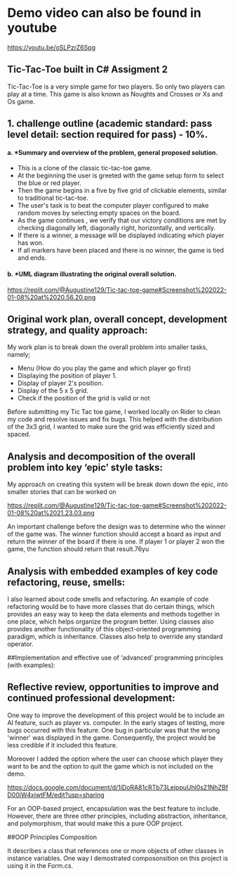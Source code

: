 # Demo video can also be found in youtube
 https://youtu.be/oSLPzrZ6Spg

## Tic-Tac-Toe built in C# Assigment 2

Tic-Tac-Toe is a very simple game for two players. So only two players can play at a time. This game is also known as Noughts and Crosses or Xs and Os game.

## 1. challenge outline (academic standard: pass level detail: section required for pass) - 10%.

#### a. *Summary and overview of the problem, general proposed solution. 

- This is a clone of the classic tic-tac-toe game. 
- At the beginning the user is greeted with the game setup form to select the blue or red player. 
- Then the game begins in a five by five grid of clickable elements, similar to traditional tic-tac-toe.
- The user's task is to beat the  computer player configured to make random moves by selecting empty spaces on the board.
- As the game continues , we verify that our victory conditions are met by checking diagonally left, diagonally right, horizontally, and vertically.
- If there is a winner, a message will be displayed indicating which player has won. 
- If all markers have been placed and there is no winner, the game is tied and ends.

#### b. *UML diagram illustrating the original overall solution. 

https://replit.com/@Augustine129/Tic-tac-toe-game#Screenshot%202022-01-08%20at%2020.56.20.png

## Original work plan, overall concept, development strategy, and quality approach:

My work plan is to break down the overall problem into smaller tasks, namely;

- Menu (How do you play the game and which player go first)
- Displaying the position of player 1.
- Display of player 2's position.
- Display of the 5 x 5 grid.
- Check if the position of the grid is valid or not

Before submitting my Tic Tac toe game, I worked locally on Rider to clean my code and resolve issues and fix bugs. This helped with the distribution of the 3x3 grid, I wanted
to make sure the grid was efficiently sized and spaced.

## Analysis and decomposition of the overall problem into key ‘epic’ style tasks:

My approach on creating this system will be break down down the epic, into smaller stories that can be worked on

https://replit.com/@Augustine129/Tic-tac-toe-game#Screenshot%202022-01-08%20at%2021.23.03.png

An important challenge before the design was to determine who the winner of the game was.
The winner function should accept a board as input and return the winner of the board if there is one.
If player 1 or player 2 won the game, the function should return that result.76yu

## Analysis with embedded examples of key code refactoring, reuse, smells:
I also learned about code smells and refactoring. An example of code refactoring would be to have more classes that do certain things, which provides an 
easy way to keep the data elements and methods together in one place, which helps organize the program better.
Using classes also provides another functionality of this object-oriented programming paradigm, which is inheritance.
Classes also help to override any standard operator.

##Implementation and effective use of ‘advanced’ programming principles (with examples):








## Reflective review, opportunities to improve and continued professional development:

One way to improve the development of this project would be to include an AI feature, such as player vs. computer. In the early stages of testing, more bugs occurred with this feature. One bug in particular was that the wrong 'winner' was displayed in the game. Consequently, the project would be less credible if it included this feature.

Moreover I added the option where the user can choose which player they want to be
and the option to quit the game which is not included on the demo.

https://docs.google.com/document/d/1iDoRA81cRTb73LejppuUhl0s21NhZBfD00iW4xjwtFM/edit?usp=sharing

For an OOP-based project, encapsulation was the best feature to include. However, there are three other principles, including abstraction, inheritance, and polymorphism, that would make this a pure OOP project.



##OOP Principles
Composition

It describes a class that references one or more objects of other classes in instance variables. One way I demostrated composonsition on this project is using it in the Form.cs.
